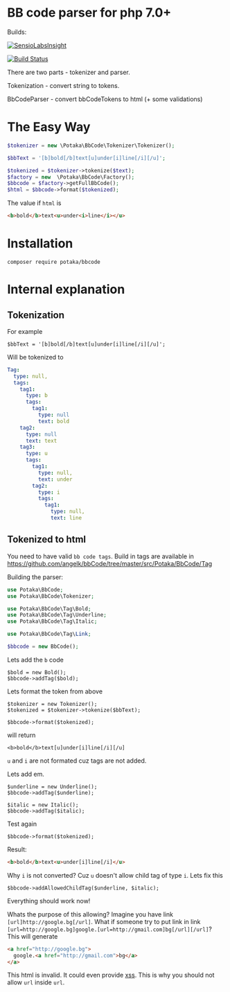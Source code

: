 # BB code parser for php 7.0+

Builds:

[![SensioLabsInsight](https://insight.sensiolabs.com/projects/054684fa-c2d1-4cc3-8905-d4a797961c22/big.png)](https://insight.sensiolabs.com/projects/054684fa-c2d1-4cc3-8905-d4a797961c22)

[![Build Status](https://travis-ci.org/angelk/bbCode.svg?branch=jenkins-integrati)](https://travis-ci.org/angelk/bbCode)

There are two parts - tokenizer and parser.

Tokenization - convert string to tokens.

BbCodeParser - convert bbCodeTokens to html (+ some validations)

# The Easy Way
```php
$tokenizer = new \Potaka\BbCode\Tokenizer\Tokenizer();

$bbText = '[b]bold[/b]text[u]under[i]line[/i][/u]';

$tokenized = $tokenizer->tokenize($text);
$factory = new  \Potaka\BbCode\Factory();
$bbcode = $factory->getFullBbCode();
$html = $bbcode->format($tokenized);
```

The value if `html` is
```html
<b>bold</b>text<u>under<i>line</i></u>
```

# Installation
```
composer require potaka/bbcode
```

# Internal explanation

## Tokenization
For example
```
$bbText = '[b]bold[/b]text[u]under[i]line[/i][/u]';
```

Will be tokenized to
```yml
Tag:
  type: null,
  tags:
    tag1:
      type: b
      tags:
        tag1:
          type: null
          text: bold
    tag2:
      type: null
      text: text
    tag3:
      type: u
      tags:
        tag1:
          type: null,
          text: under
        tag2:
          type: i
          tags:
            tag1:
              type: null,
              text: line
```

## Tokenized to html
You need to have valid `bb code tags`. Build in tags are available in https://github.com/angelk/bbCode/tree/master/src/Potaka/BbCode/Tag

Building the parser:
```php
use Potaka\BbCode;
use Potaka\BbCode\Tokenizer;

use Potaka\BbCode\Tag\Bold;
use Potaka\BbCode\Tag\Underline;
use Potaka\BbCode\Tag\Italic;

use Potaka\BbCode\Tag\Link;

$bbcode = new BbCode();
```

Lets add the `b` code
```
$bold = new Bold();
$bbcode->addTag($bold);
```

Lets format the token from above

```
$tokenizer = new Tokenizer();
$tokenized = $tokenizer->tokenize($bbText);

$bbcode->format($tokenized);
```

will return
```
<b>bold</b>text[u]under[i]line[/i][/u]
```

`u` and `i` are not formated cuz tags are not added.

Lets add em.

```
$underline = new Underline();
$bbcode->addTag($underline);

$italic = new Italic();
$bbcode->addTag($italic);
```

Test again
```
$bbcode->format($tokenized);
```
Result:
```html
<b>bold</b>text<u>under[i]line[/i]</u>
```

Why `i` is not converted? Cuz `u` doesn't allow child tag of type `i`. Lets fix this
```
$bbcode->addAllowedChildTag($underline, $italic);
```

Everything should work now!

Whats the purpose of this allowing? Imagine you have link `[url]http://google.bg[/url]`.
What if someone try to put link in link `[url=http://google.bg]google.[url=http://gmail.com]bg[/url][/url]`?
This will generate
```html
<a href="http://google.bg">
  google.<a href="http://gmail.com">bg</a>
</a>
```
This html is invalid. It could even provide [xss](https://en.wikipedia.org/wiki/Cross-site_scripting). This is why you should not allow `url` inside `url`.
